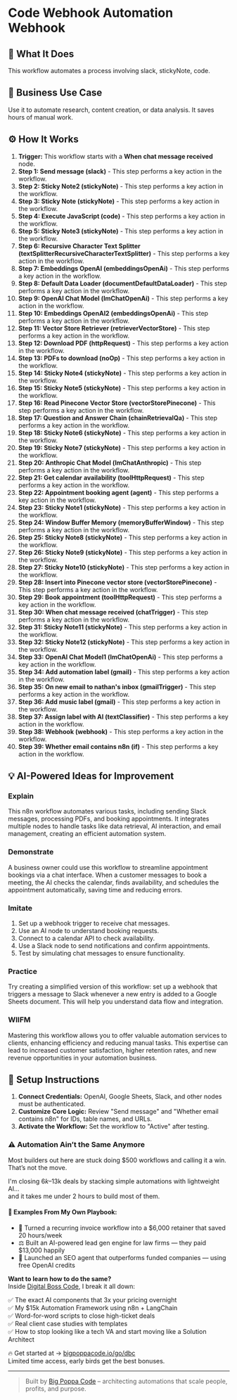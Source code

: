 # Code Webhook Automation Webhook

## 🚀 What It Does
This workflow automates a process involving slack, stickyNote, code.

## 💼 Business Use Case
Use it to automate research, content creation, or data analysis. It saves hours of manual work.

## ⚙️ How It Works
1.  **Trigger:** This workflow starts with a **When chat message received** node.
2. **Step 1: Send message (slack)** - This step performs a key action in the workflow.
3. **Step 2: Sticky Note2 (stickyNote)** - This step performs a key action in the workflow.
4. **Step 3: Sticky Note (stickyNote)** - This step performs a key action in the workflow.
5. **Step 4: Execute JavaScript (code)** - This step performs a key action in the workflow.
6. **Step 5: Sticky Note3 (stickyNote)** - This step performs a key action in the workflow.
7. **Step 6: Recursive Character Text Splitter (textSplitterRecursiveCharacterTextSplitter)** - This step performs a key action in the workflow.
8. **Step 7: Embeddings OpenAI (embeddingsOpenAi)** - This step performs a key action in the workflow.
9. **Step 8: Default Data Loader (documentDefaultDataLoader)** - This step performs a key action in the workflow.
10. **Step 9: OpenAI Chat Model (lmChatOpenAi)** - This step performs a key action in the workflow.
11. **Step 10: Embeddings OpenAI2 (embeddingsOpenAi)** - This step performs a key action in the workflow.
12. **Step 11: Vector Store Retriever (retrieverVectorStore)** - This step performs a key action in the workflow.
13. **Step 12: Download PDF (httpRequest)** - This step performs a key action in the workflow.
14. **Step 13: PDFs to download (noOp)** - This step performs a key action in the workflow.
15. **Step 14: Sticky Note4 (stickyNote)** - This step performs a key action in the workflow.
16. **Step 15: Sticky Note5 (stickyNote)** - This step performs a key action in the workflow.
17. **Step 16: Read Pinecone Vector Store (vectorStorePinecone)** - This step performs a key action in the workflow.
18. **Step 17: Question and Answer Chain (chainRetrievalQa)** - This step performs a key action in the workflow.
19. **Step 18: Sticky Note6 (stickyNote)** - This step performs a key action in the workflow.
20. **Step 19: Sticky Note7 (stickyNote)** - This step performs a key action in the workflow.
21. **Step 20: Anthropic Chat Model (lmChatAnthropic)** - This step performs a key action in the workflow.
22. **Step 21: Get calendar availability (toolHttpRequest)** - This step performs a key action in the workflow.
23. **Step 22: Appointment booking agent (agent)** - This step performs a key action in the workflow.
24. **Step 23: Sticky Note1 (stickyNote)** - This step performs a key action in the workflow.
25. **Step 24: Window Buffer Memory (memoryBufferWindow)** - This step performs a key action in the workflow.
26. **Step 25: Sticky Note8 (stickyNote)** - This step performs a key action in the workflow.
27. **Step 26: Sticky Note9 (stickyNote)** - This step performs a key action in the workflow.
28. **Step 27: Sticky Note10 (stickyNote)** - This step performs a key action in the workflow.
29. **Step 28: Insert into Pinecone vector store (vectorStorePinecone)** - This step performs a key action in the workflow.
30. **Step 29: Book appointment (toolHttpRequest)** - This step performs a key action in the workflow.
31. **Step 30: When chat message received (chatTrigger)** - This step performs a key action in the workflow.
32. **Step 31: Sticky Note11 (stickyNote)** - This step performs a key action in the workflow.
33. **Step 32: Sticky Note12 (stickyNote)** - This step performs a key action in the workflow.
34. **Step 33: OpenAI Chat Model1 (lmChatOpenAi)** - This step performs a key action in the workflow.
35. **Step 34: Add automation label (gmail)** - This step performs a key action in the workflow.
36. **Step 35: On new email to nathan's inbox (gmailTrigger)** - This step performs a key action in the workflow.
37. **Step 36: Add music label (gmail)** - This step performs a key action in the workflow.
38. **Step 37: Assign label with AI (textClassifier)** - This step performs a key action in the workflow.
39. **Step 38: Webhook (webhook)** - This step performs a key action in the workflow.
40. **Step 39: Whether email contains n8n (if)** - This step performs a key action in the workflow.

## 💡 AI-Powered Ideas for Improvement
### Explain
This n8n workflow automates various tasks, including sending Slack messages, processing PDFs, and booking appointments. It integrates multiple nodes to handle tasks like data retrieval, AI interaction, and email management, creating an efficient automation system.

### Demonstrate
A business owner could use this workflow to streamline appointment bookings via a chat interface. When a customer messages to book a meeting, the AI checks the calendar, finds availability, and schedules the appointment automatically, saving time and reducing errors.

### Imitate
1. Set up a webhook trigger to receive chat messages.
2. Use an AI node to understand booking requests.
3. Connect to a calendar API to check availability.
4. Use a Slack node to send notifications and confirm appointments.
5. Test by simulating chat messages to ensure functionality.

### Practice
Try creating a simplified version of this workflow: set up a webhook that triggers a message to Slack whenever a new entry is added to a Google Sheets document. This will help you understand data flow and integration.

### WIIFM
Mastering this workflow allows you to offer valuable automation services to clients, enhancing efficiency and reducing manual tasks. This expertise can lead to increased customer satisfaction, higher retention rates, and new revenue opportunities in your automation business.

## 🔧 Setup Instructions
1. **Connect Credentials:** OpenAI, Google Sheets, Slack, and other nodes must be authenticated.
2. **Customize Core Logic:** Review "Send message" and "Whether email contains n8n" for IDs, table names, and URLs.
3. **Activate the Workflow:** Set the workflow to "Active" after testing.

### ⚠️ Automation Ain’t the Same Anymore

Most builders out here are stuck doing $500 workflows and calling it a win.  
That’s not the move.  

I'm closing $6k–$13k deals by stacking simple automations with lightweight AI...  
and it takes me under 2 hours to build most of them.

#### 🧠 Examples From My Own Playbook:
- 🔁 Turned a recurring invoice workflow into a $6,000 retainer that saved 20 hours/week  
- ⚖️ Built an AI-powered lead gen engine for law firms — they paid $13,000 happily  
- 🚀 Launched an SEO agent that outperforms funded companies — using free OpenAI credits  

**Want to learn how to do the same?**  
Inside [Digital Boss Code](https://bigpoppacode.io/go/dbc), I break it all down:

✅ The exact AI components that 3x your pricing overnight  
✅ My $15k Automation Framework using n8n + LangChain  
✅ Word-for-word scripts to close high-ticket deals  
✅ Real client case studies with templates  
✅ How to stop looking like a tech VA and start moving like a Solution Architect  

🔥 Get started at → [bigpoppacode.io/go/dbc](https://bigpoppacode.io/go/dbc)  
Limited time access, early birds get the best bonuses.

---
> Built by [Big Poppa Code](https://bigpoppacode.io) – architecting automations that scale people, profits, and purpose.
